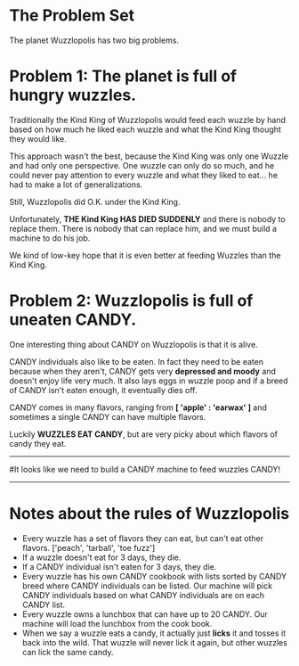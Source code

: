 # The Problem Set

The planet Wuzzlopolis has two big problems.

# Problem 1: The planet is full of hungry wuzzles. 

Traditionally the Kind King of Wuzzlopolis would feed each wuzzle by hand based on how much he liked each wuzzle and what the Kind King thought they would like. 

This approach wasn't the best, because the Kind King was only one Wuzzle and had only one perspective. One wuzzle can only do so much, and he could never pay attention to every wuzzle and what they liked to eat... he had to make a lot of generalizations. 

Still, Wuzzlopolis did O.K. under the Kind King.

Unfortunately, **THE Kind King HAS DIED SUDDENLY** and there is nobody to replace them. There is nobody that can replace him, and we must build a machine to do his job.

We kind of low-key hope that it is even better at feeding Wuzzles than the Kind King.

# Problem 2: Wuzzlopolis is full of uneaten CANDY.

One interesting thing about CANDY on Wuzzlopolis is that it is alive. 

CANDY individuals also like to be eaten. In fact they need to be eaten because when they aren't, CANDY gets very **depressed and moody** and doesn't enjoy life very much. It also lays eggs in wuzzle poop and if a breed of CANDY isn't eaten enough, it eventually dies off.

CANDY comes in many flavors, ranging from **[ 'apple' : 'earwax' ]** and sometimes a single CANDY can have multiple flavors.

Luckily **WUZZLES EAT CANDY**, but are very picky about which flavors of candy they eat.

---

#It looks like we need to build a CANDY machine to feed wuzzles CANDY!

---

# Notes about the rules of Wuzzlopolis


- Every wuzzle has a set of flavors they can eat, but can't eat other flavors. ['peach', 'tarball', 'toe fuzz']
- If a wuzzle doesn't eat for 3 days, they die.
- If a CANDY individual isn't eaten for 3 days, they die.
- Every wuzzle has his own CANDY cookbook with lists sorted by CANDY breed where CANDY individuals can be listed. Our machine will pick CANDY individuals based on what CANDY individuals are on each CANDY list.
- Every wuzzle owns a lunchbox that can have up to 20 CANDY. Our machine will load the lunchbox from the cook book.
- When we say a wuzzle eats a candy, it actually just **licks** it and tosses it back into the wild. That wuzzle will never lick it again, but other wuzzles can lick the same candy.
